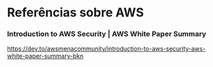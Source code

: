# Referências sobre AWS

### Introduction to AWS Security | AWS White Paper Summary

<!-- markdown-link-check-disable-next-line -->
https://dev.to/awsmenacommunity/introduction-to-aws-security-aws-white-paper-summary-bkn
